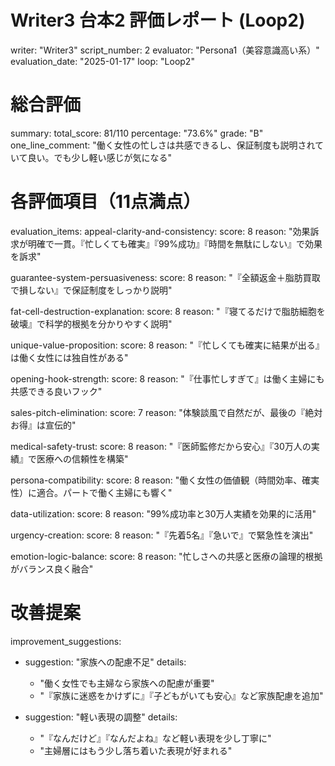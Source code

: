 # Writer3 台本2 評価レポート (Loop2)
writer: "Writer3"
script_number: 2
evaluator: "Persona1（美容意識高い系）"
evaluation_date: "2025-01-17"
loop: "Loop2"

# 総合評価
summary:
  total_score: 81/110
  percentage: "73.6%"
  grade: "B"
  one_line_comment: "働く女性の忙しさは共感できるし、保証制度も説明されていて良い。でも少し軽い感じが気になる"

# 各評価項目（11点満点）
evaluation_items:
  appeal-clarity-and-consistency:
    score: 8
    reason: "効果訴求が明確で一貫。『忙しくても確実』『99%成功』『時間を無駄にしない』で効果を訴求"
  
  guarantee-system-persuasiveness:
    score: 8
    reason: "『全額返金＋脂肪買取で損しない』で保証制度をしっかり説明"
  
  fat-cell-destruction-explanation:
    score: 8
    reason: "『寝てるだけで脂肪細胞を破壊』で科学的根拠を分かりやすく説明"
  
  unique-value-proposition:
    score: 8
    reason: "『忙しくても確実に結果が出る』は働く女性には独自性がある"
  
  opening-hook-strength:
    score: 8
    reason: "『仕事忙しすぎて』は働く主婦にも共感できる良いフック"
  
  sales-pitch-elimination:
    score: 7
    reason: "体験談風で自然だが、最後の『絶対お得』は宣伝的"
  
  medical-safety-trust:
    score: 8
    reason: "『医師監修だから安心』『30万人の実績』で医療への信頼性を構築"
  
  persona-compatibility:
    score: 8
    reason: "働く女性の価値観（時間効率、確実性）に適合。パートで働く主婦にも響く"
  
  data-utilization:
    score: 8
    reason: "99%成功率と30万人実績を効果的に活用"
  
  urgency-creation:
    score: 8
    reason: "『先着5名』『急いで』で緊急性を演出"
  
  emotion-logic-balance:
    score: 8
    reason: "忙しさへの共感と医療の論理的根拠がバランス良く融合"

# 改善提案
improvement_suggestions:
  - suggestion: "家族への配慮不足"
    details: 
      - "働く女性でも主婦なら家族への配慮が重要"
      - "『家族に迷惑をかけずに』『子どもがいても安心』など家族配慮を追加"
  
  - suggestion: "軽い表現の調整"
    details:
      - "『なんだけど』『なんだよね』など軽い表現を少し丁寧に"
      - "主婦層にはもう少し落ち着いた表現が好まれる"